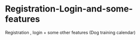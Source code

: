 # Registration-Login-and-some-features
Registration , login + some other features (Dog training calendar)
